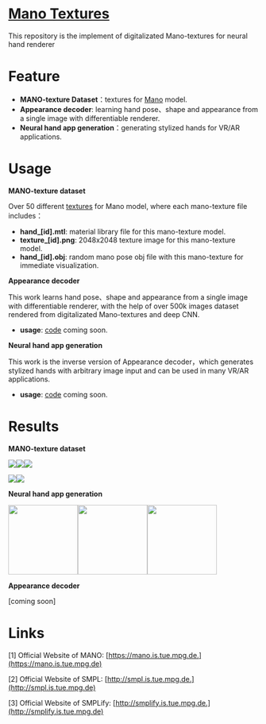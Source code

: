 [Mano Textures](https://github.com/JenathanHoo/Mano-Textures)
=========================
This repository is the implement of digitalizated Mano-textures for neural hand renderer


Feature
=========================
- **MANO-texture Dataset**：textures for [Mano](https://mano.is.tue.mpg.de/) model.
- **Appearance decoder**: learning hand pose、shape and appearance from a single image with differentiable renderer.
- **Neural hand app generation**：generating stylized hands for VR/AR applications.


Usage
=========================
**MANO-texture dataset**

Over 50 different [textures](https://github.com/JenathanHoo/Mano-Textures) for Mano model, where each mano-texture file includes： 
- **hand_[id].mtl**: material library file for this mano-texture model.   
- **texture_[id].png**: 2048x2048 texture image for this mano-texture model.  
- **hand_[id].obj**: random mano pose obj file with this mano-texture for immediate visualization.

**Appearance decoder** 

This work learns hand pose、shape and appearance from a single image with differentiable renderer, with the help of over 500k images dataset rendered from digitalizated Mano-textures and deep CNN. 
- **usage**: [code](https://github.com/JenathanHoo/Mano-Textures) coming soon.

**Neural hand app generation** 

This work is the inverse version of Appearance decoder，which generates stylized hands with arbitrary image input and can be used in many VR/AR applications.
- **usage**: [code](https://github.com/JenathanHoo/Mano-Textures) coming soon.

Results
=========================

**MANO-texture dataset** 

![](https://github.com/JenathanHoo/Mano-Textures/blob/master/imgs/r01.gif)![](https://github.com/JenathanHoo/Mano-Textures/blob/master/imgs/r2.png)![](https://github.com/JenathanHoo/Mano-Textures/blob/master/imgs/r3.png)

![](https://github.com/JenathanHoo/Mano-Textures/blob/master/imgs/r00.gif)![](https://github.com/JenathanHoo/Mano-Textures/blob/master/imgs/r1.png)




**Neural hand app generation**

 <img src="https://github.com/JenathanHoo/Mano-Textures/blob/master/imgs/out1.gif" width="140"/><img src="https://github.com/JenathanHoo/Mano-Textures/blob/master/imgs/in1.jpg" width="140"/><img src="https://github.com/JenathanHoo/Mano-Textures/blob/master/imgs/out3.gif" width="140"/>


**Appearance decoder**

[coming soon]


Links
=========================
[1] Official Website of MANO: [https://mano.is.tue.mpg.de.](https://mano.is.tue.mpg.de) 

[2] Official Website of SMPL: [http://smpl.is.tue.mpg.de.](http://smpl.is.tue.mpg.de) 

[3] Official Website of SMPLify: [http://smplify.is.tue.mpg.de.](http://smplify.is.tue.mpg.de) 

